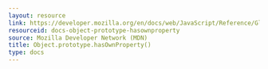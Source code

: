```yaml
---
layout: resource
link: https://developer.mozilla.org/en/docs/web/JavaScript/Reference/Global_Objects/Object/hasOwnProperty
resourceid: docs-object-prototype-hasownproperty
source: Mozilla Developer Network (MDN)
title: Object.prototype.hasOwnProperty()
type: docs
---
```


